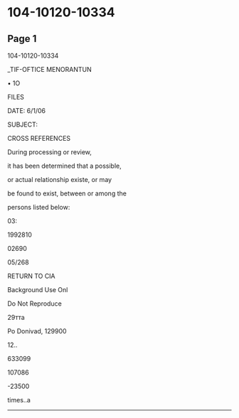 # 104-10120-10334

## Page 1

104-10120-10334

_TIF-OFTICE MENORANTUN

• 1O

FILES

DATE: 6/1/06

SUBJECT:

CROSS REFERENCES

During processing or review,

it has been determined that a possible,

or actual relationship existe, or may

be found to exist, between or among the

persons listed below:

03:

1992810

02690

05/268

RETURN TO CIA

Background Use Onl

Do Not Reproduce

29ттa

Po Donivad, 129900

12..

633099

107086

-23500

times..a

---

